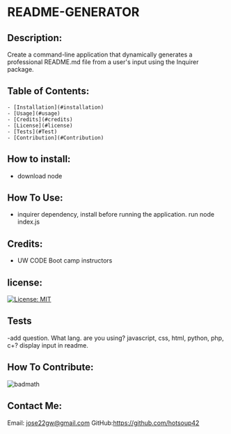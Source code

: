 # README-GENERATOR
   ## Description: 
  Create a command-line application that dynamically generates a professional README.md file from a user's input using the Inquirer package.
   ## Table of Contents:
    - [Installation](#installation)
    - [Usage](#usage)
    - [Credits](#credits)
    - [License](#license)
    - [Tests](#Test)
    - [Contribution](#Contribution)
   ## How to install:
  - download node
   ## How To Use:
  - inquirer dependency, install before running the application. run node index.js
   ## Credits:
  - UW CODE Boot camp instructors
   ## license:
  [![License: MIT](https://img.shields.io/badge/License-MIT-yellow.svg)](https://opensource.org/licenses/MIT)
   ## Tests
 -add question. What lang. are you using? javascript, css, html, python, php, c+? display input in readme.
   ## How To Contribute: 
  ![badmath](https://img.shields.io/github/languages/top/nielsenjared/badmath)
   ## Contact Me:
   Email: jose22gw@gmail.com
   GitHub:https://github.com/hotsoup42
